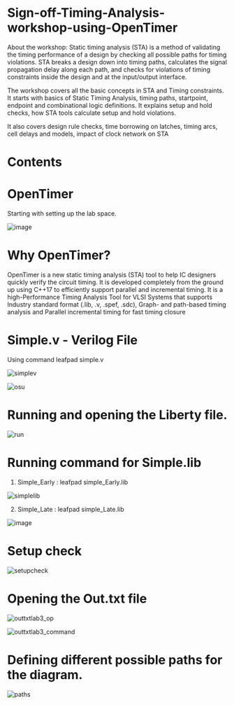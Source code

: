 # Sign-off-Timing-Analysis-workshop-using-OpenTimer

About the workshop: 
Static timing analysis (STA) is a method of validating the timing performance of a design by checking all possible paths for timing violations. STA breaks a design down into timing paths, calculates the signal propagation delay along each path, and checks for violations of timing constraints inside the design and at the input/output interface.

The workshop covers all the basic concepts in STA and Timing constraints. It starts with basics of Static Timing Analysis, timing paths, startpoint, endpoint and combinational logic definitions. It explains setup and hold checks, how STA tools calculate setup and hold violations. 

It also covers design rule checks, time borrowing on latches, timing arcs, cell delays and models, impact of clock network on STA

# Contents


# OpenTimer 
Starting with setting up the lab space. 

![image](https://user-images.githubusercontent.com/92804006/152235842-b67905a1-0f80-4d10-a8aa-9bc5ffea3cff.png)

# Why OpenTimer?
OpenTimer is a new static timing analysis (STA) tool to help IC designers quickly verify the circuit timing. It is developed completely from the ground up using C++17 to efficiently support parallel and incremental timing. It is a high-Performance Timing Analysis Tool for VLSI Systems that supports Industry standard format (.lib, .v, .spef, .sdc), Graph- and path-based timing analysis and Parallel incremental timing for fast timing closure

# Simple.v - Verilog File
Using command leafpad simple.v

![simplev](https://user-images.githubusercontent.com/92804006/152236901-a3743f38-36da-4b25-9698-22c3d5379af5.jpg)

![osu](https://user-images.githubusercontent.com/92804006/152232284-c55fafe5-7920-4e93-af48-1eba4279d185.jpg)

# Running and opening the Liberty file.

![run](https://user-images.githubusercontent.com/92804006/152232377-46d9c1c2-3404-4d4f-b0d9-1ebfb81e2e6f.jpg)

# Running command for Simple.lib 
1. Simple_Early :  leafpad simple_Early.lib

![simplelib](https://user-images.githubusercontent.com/92804006/152233574-d55a3df5-dd9e-448a-9be8-3fd6e8fd4848.jpg)

2. Simple_Late : leafpad simple_Late.lib

![image](https://user-images.githubusercontent.com/92804006/152237556-59069cdd-d80a-4694-8f13-394b14267c11.png)


# Setup check

![setupcheck](https://user-images.githubusercontent.com/92804006/152234297-ba6d51ec-c1dc-42fa-85b8-6e336f23701f.jpg)

# Opening the Out.txt file
![outtxtlab3_op](https://user-images.githubusercontent.com/92804006/152234107-8fb98200-c9b1-4a4c-b074-fe0a95e91872.jpg)

![outtxtlab3_command](https://user-images.githubusercontent.com/92804006/152234079-bd49ebbc-2838-4992-87a2-d7be8bda26dc.jpg)

# Defining different possible paths for the diagram.
![paths](https://user-images.githubusercontent.com/92804006/152234220-cf5276d1-937a-432a-bf66-4fe181a78a2d.jpg)
